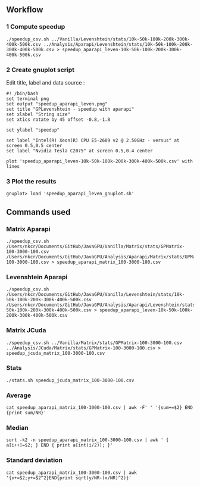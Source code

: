 ## Workflow

### 1 Compute speedup

```
./speedup_csv.sh ../Vanilla/Levenshtein/stats/10k-50k-100k-200k-300k-400k-500k.csv ../Analysis/Aparapi/Levenshtein/stats/10k-50k-100k-200k-300k-400k-500k.csv > speedup_aparapi_leven-10k-50k-100k-200k-300k-400k-500k.csv
```

### 2 Create gnuplot script

Edit title, label and data source :

```
#! /bin/bash
set terminal png
set output "speedup_aparapi_leven.png"
set title "GPLevenshtein - speedup with aparapi"
set xlabel "String size"
set xtics rotate by 45 offset -0.8,-1.8

set ylabel "speedup"

set label "Intel(R) Xeon(R) CPU E5-2609 v2 @ 2.50GHz - versus" at screen 0.5,0.5 center
set label "Nvidia Tesla C2075" at screen 0.5,0.4 center

plot 'speedup_aparapi_leven-10k-50k-100k-200k-300k-400k-500k.csv' with lines
```

### 3 Plot the results

```
gnuplot> load 'speedup_aparapi_leven_gnuplot.sh'
```

## Commands used

### Matrix Aparapi

```
./speedup_csv.sh /Users/nkcr/Documents/GitHub/JavaGPU/Vanilla/Matrix/stats/GPMatrix-100-3000-100.csv /Users/nkcr/Documents/GitHub/JavaGPU/Analysis/Aparapi/Matrix/stats/GPMatrix-100-3000-100.csv > speedup_aparapi_matrix_100-3000-100.csv
```

### Levenshtein Aparapi

```
./speedup_csv.sh /Users/nkcr/Documents/GitHub/JavaGPU/Vanilla/Levenshtein/stats/10k-50k-100k-200k-300k-400k-500k.csv /Users/nkcr/Documents/GitHub/JavaGPU/Analysis/Aparapi/Levenshtein/stats/10k-50k-100k-200k-300k-400k-500k.csv > speedup_aparapi_leven-10k-50k-100k-200k-300k-400k-500k.csv
```

### Matrix JCuda

```
./speedup_csv.sh ../Vanilla/Matrix/stats/GPMatrix-100-3000-100.csv ../Analysis/JCuda/Matrix/stats/GPMatrix-100-3000-100.csv > speedup_jcuda_matrix_100-3000-100.csv
```

### Stats

```
./stats.sh speedup_jcuda_matrix_100-3000-100.csv
```

### Average

```
cat speedup_aparapi_matrix_100-3000-100.csv | awk -F' ' '{sum+=$2} END {print sum/NR}'
```

### Median

```
sort -k2 -n speedup_aparapi_matrix_100-3000-100.csv | awk ' { a[i++]=$2; } END { print a[int(i/2)]; }'
```

### Standard deviation

```
cat speedup_aparapi_matrix_100-3000-100.csv | awk '{x+=$2;y+=$2^2}END{print sqrt(y/NR-(x/NR)^2)}'
```
